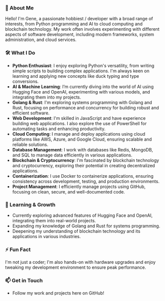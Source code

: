 ### 👋 About Me

Hello! I'm Gene, a passionate hobbiest / developer with a broad range of interests, from Python programming and AI to cloud computing and blockchain technology. My work often involves experimenting with different aspects of software development, including modern frameworks, system administration, and cloud services.

### 🛠️ What I Do

- **Python Enthusiast**: I enjoy exploring Python's versatility, from writing simple scripts to building complex applications. I'm always keen on learning and applying new concepts like duck typing and type conversions.
- **AI & Machine Learning**: I’m currently diving into the world of AI using Hugging Face and OpenAI, experimenting with various models, and integrating them into my projects.
- **Golang & Rust**: I'm exploring systems programming with Golang and Rust, focusing on performance and concurrency for building robust and efficient software.
- **Web Development**: I'm skilled in JavaScript and have experience building web applications. I also explore the use of PowerShell for automating tasks and enhancing productivity.
- **Cloud Computing**: I manage and deploy applications using cloud platforms like AWS, Azure, and Google Cloud, ensuring scalable and reliable solutions.
- **Database Management**: I work with databases like Redis, MongoDB, and SQL to manage data efficiently in various applications.
- **Blockchain & Cryptocurrency**: I'm fascinated by blockchain technology and cryptocurrency, exploring their potential in creating decentralized applications.
- **Containerization**: I use Docker to containerize applications, ensuring consistency across development, testing, and production environments.
- **Project Management**: I efficiently manage projects using GitHub, focusing on clean, secure, and well-documented code.

### 🌱 Learning & Growth

- Currently exploring advanced features of Hugging Face and OpenAI, integrating them into real-world projects.
- Expanding my knowledge of Golang and Rust for systems programming.
- Deepening my understanding of blockchain technology and its applications in various industries.

### ⚡ Fun Fact

I'm not just a coder; I'm also hands-on with hardware upgrades and enjoy tweaking my development environment to ensure peak performance.

### 📫 Get in Touch

- Follow my work and projects here on GitHub!
